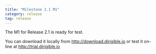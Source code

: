 ```yaml
---
title: "Milestone 2.1 M1"
category: release
tag: release
---
```


The M1 for Release 2.1 is ready for test.

You can download it locally from <a href="http://download.dirigible.io">http://download.dirigible.io</a> or test it on-line at <a href="http://trial.dirigible.io">http://trial.dirigible.io</a>


